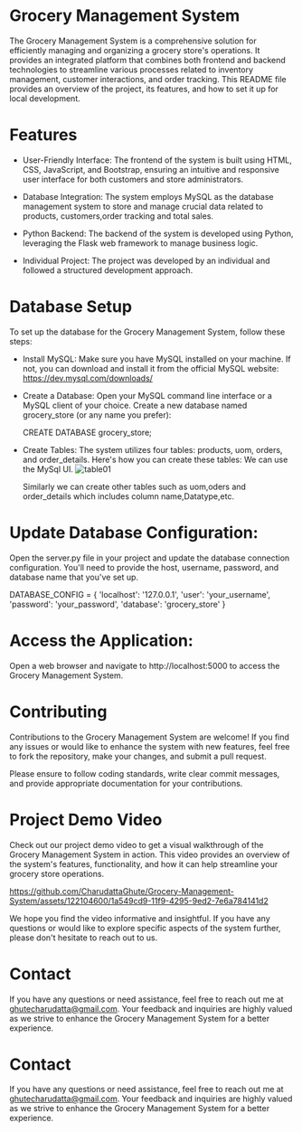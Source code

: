 # Grocery Management System
The Grocery Management System is a comprehensive solution for efficiently managing and organizing a grocery store's operations. It provides an integrated platform that combines both frontend and backend technologies to streamline various processes related to inventory management, customer interactions, and order tracking. This README file provides an overview of the project, its features, and how to set it up for local development.

# Features
- User-Friendly Interface: The frontend of the system is built using HTML, CSS, JavaScript, and Bootstrap, ensuring an intuitive and responsive user interface for both customers and store administrators.

- Database Integration: The system employs MySQL as the database management system to store and manage crucial data related to products, customers,order tracking and total sales.

- Python Backend: The backend of the system is developed using Python, leveraging the Flask web framework to manage business logic.

- Individual Project: The project was developed by an individual and followed a structured development approach.

# Database Setup
To set up the database for the Grocery Management System, follow these steps:

- Install MySQL:
Make sure you have MySQL installed on your machine. If not, you can download and install it from the official MySQL website: https://dev.mysql.com/downloads/

- Create a Database:
Open your MySQL command line interface or a MySQL client of your choice. Create a new database named grocery_store (or any name you prefer):

  CREATE DATABASE grocery_store;
  
- Create Tables:
The system utilizes four tables: products, uom, orders, and order_details. Here's how you can create these tables:
We can use the MySql UI.
![table01](https://github.com/CharudattaGhute/Grocery-Management-System/assets/122104600/17ac9ff8-9d8b-4779-ad27-f4cb00fdde43)

  Similarly we can create other tables such as uom,oders and order_details which includes column name,Datatype,etc.

# Update Database Configuration:

Open the server.py file in your project and update the database connection configuration. You'll need to provide the host, username, password, and database name that you've set up.

DATABASE_CONFIG = {
    'localhost': '127.0.0.1',
    'user': 'your_username',
    'password': 'your_password',
    'database': 'grocery_store'
}

# Access the Application:
Open a web browser and navigate to http://localhost:5000 to access the Grocery Management System.

# Contributing

Contributions to the Grocery Management System are welcome! If you find any issues or would like to enhance the system with new features, feel free to fork the repository, make your changes, and submit a pull request.

Please ensure to follow coding standards, write clear commit messages, and provide appropriate documentation for your contributions.

# Project Demo Video
Check out our project demo video to get a visual walkthrough of the Grocery Management System in action. This video provides an overview of the system's features, functionality, and how it can help streamline your grocery store operations.


https://github.com/CharudattaGhute/Grocery-Management-System/assets/122104600/1a549cd9-11f9-4295-9ed2-7e6a784141d2



We hope you find the video informative and insightful. If you have any questions or would like to explore specific aspects of the system further, please don't hesitate to reach out to us.

# Contact

If you have any questions or need assistance, feel free to reach out me at ghutecharudatta@gmail.com. Your feedback and inquiries are highly valued as we strive to enhance the Grocery Management System for a better experience.

# Contact

If you have any questions or need assistance, feel free to reach out me at ghutecharudatta@gmail.com. Your feedback and inquiries are highly valued as we strive to enhance the Grocery Management System for a better experience.



